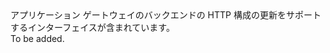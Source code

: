 <Namespace Name="Microsoft.Azure.Management.Network.Fluent.ApplicationGatewayBackendHttpConfiguration.Update">
  <Docs>
    <summary>アプリケーション ゲートウェイのバックエンドの HTTP 構成の更新をサポートするインターフェイスが含まれています。</summary> 
    <remarks>To be added.</remarks>
  </Docs>
</Namespace>
